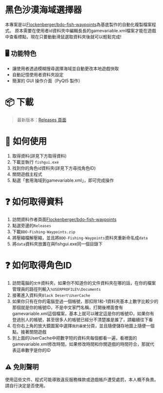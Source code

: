 
# 黑色沙漠海域選擇器

本專案是以[Flockenberger/bdo-fish-waypoints](https://github.com/Flockenberger/bdo-fish-waypoints)為基底製作的自動化複製檔案程式。
原本需要在使用者id資料夾中編輯長長的gamevariable.xml檔案才能在遊戲中查看標點，現在只要動動滑鼠選取資料夾後就可以輕鬆完成!

## 🖥️ 功能特色

- 讓使用者透過模糊搜尋選擇海域並自動更改本地遊戲快取
- 自動記憶使用者資料夾設定
- 簡潔的 GUI 操作介面（PyQt5 製作）

# 📦 下載

> 最新版本：[Releases 頁面](https://github.com/CookTurtle/bdofishextractor/releases)

# 🚀 如何使用
1. 取得資料(詳見下方取得資料)
2. 下載並執行 `fishgui.exe`
3. 找到你的角色id資料夾(詳見下方尋找角色ID)
4. 關閉遊戲主程式
5. 點選「套用海域到gamevariable.xml」，即可完成操作

# ❓ 如何取得資料
1. 訪問資料作者頁面[Flockenberger/bdo-fish-waypoints](https://github.com/Flockenberger/bdo-fish-waypoints)
2. 點選旁邊的`Releases`
3. 下載`BDO-Fishing-Waypoints.zip`
4. 將壓縮檔解壓縮，並且將`BDO-Fishing-Waypoints`資料夾重新命名成`data`
5. 將`data`資料夾放置在與fishgui.exe同一個目錄下

# ❓ 如何取得角色ID
1. 訪問電腦的`文件`資料夾，如果你不知道你的文件資料夾在哪的話，在你的檔案管理員的路徑列輸入`%USERPROFILE%\Documents`
2. 接著進入資料夾`Black Desert\UserCache`
3. 如果你只有在你的電腦登過一個帳號，那扣除1和-1資料夾基本上數字比較少的那個就是你的帳號ID，不是中文家門名稱，打開後裡面會有gamevariable.xml這個檔案，基本上就可以確定這是你的帳號ID，如果你有登過別人的帳號，甚至很多人的帳號已經分不清楚誰是誰了，請繼續往下看
4. 在你右上角的放大鏡圖案中選擇`我的最愛`分頁，並且隨便儲存地圖上隨便一個點，接著關閉遊戲
5. 到上面的UserCache中把數字短的資料夾每個都看一遍，看裡面的gamevariable.xml修改時間，如果修改時間和你關遊戲的時間符合，那就代表這串數字是你的ID

## ⚠️ 免則聲明
使用這些文件、程式可能導致違反服務條款或遊戲帳戶遭受處罰，本人概不負責。請自行決定是否使用。
